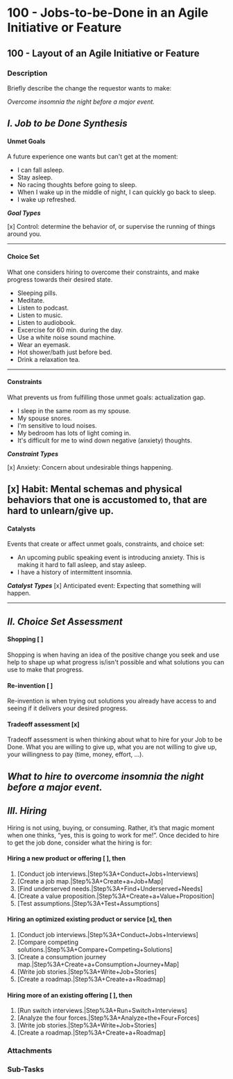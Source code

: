 # 100 - Jobs-to-be-Done in an Agile Initiative or Feature

## 100 - Layout of an Agile Initiative or Feature

### Description
Briefly describe the change the requestor wants to make:

*Overcome insomnia the night before a major event.*

***I. Job to be Done Synthesis***
----

#### Unmet Goals
A future experience one wants but can't get at the moment:

* I can fall asleep.
* Stay asleep.
* No racing thoughts before going to sleep.
* When I wake up in the middle of night, I can quickly go back to sleep.
* I wake up refreshed.

***Goal Types***

[x] Control: determine the behavior of, or supervise the running of things around you.

----

#### Choice Set
What one considers hiring to overcome their constraints, and make progress towards their desired state.

* Sleeping pills.
* Meditate.
* Listen to podcast.
* Listen to music.
* Listen to audiobook.
* Excercise for 60 min. during the day.
* Use a white noise sound machine.
* Wear an eyemask.
* Hot shower/bath just before bed.
* Drink a relaxation tea.

----

#### Constraints
What prevents us from fulfilling those unmet goals: actualization gap.

* I sleep in the same room as my spouse.
* My spouse snores.
* I'm sensitive to loud noises.
* My bedroom has lots of light coming in.
* It's difficult for me to wind down negative (anxiety) thoughts.

***Constraint Types***

[x]  Anxiety:  Concern about undesirable things happening.

[x]  Habit: Mental schemas and physical behaviors that one is accustomed to, that are hard to unlearn/give up.
----

#### Catalysts
Events that create or affect unmet goals, constraints, and choice set:

* An upcoming public speaking event is introducing anxiety. This is making it hard to fall asleep, and stay asleep.
* I have a history of intermittent insomnia.

***Catalyst Types***
[x]  Anticipated event: Expecting that something will happen.

----

***II. Choice Set Assessment***
----
#### Shopping [ ]
Shopping is when having an idea of the positive change you seek and use help to shape up what progress is/isn't possible and what solutions you can use to make that progress. 

#### Re-invention [ ]
Re-invention is when trying out solutions you already have access to and seeing if it delivers your desired progress.

#### Tradeoff assessment [x]
Tradeoff assessment is when thinking about what to hire for your Job to be Done. What you are willing to give up, what you are not willing to give up, your willingness to pay (time, money, effort, ...).

*What to hire to overcome insomnia the night before a major event.*
----
***III. Hiring***
----
Hiring is not using, buying, or consuming. Rather, it’s that magic moment when one thinks, “yes, this is going to work for me!”. Once decided to hire to get the job done, consider what the hiring is for:

#### Hiring a new product or offering [ ], then
1. [Conduct job interviews.|Step%3A+Conduct+Jobs+Interviews]
2. [Create a job map.|Step%3A+Create+a+Job+Map]
3. [Find underserved needs.|Step%3A+Find+Underserved+Needs]
4. [Create a value proposition.|Step%3A+Create+a+Value+Proposition]
5. [Test assumptions.|Step%3A+Test+Assumptions]

#### Hiring an optimized existing product or service [x], then
1. [Conduct job interviews.|Step%3A+Conduct+Jobs+Interviews]
2. [Compare competing solutions.|Step%3A+Compare+Competing+Solutions]
3. [Create a consumption journey map.|Step%3A+Create+a+Consumption+Journey+Map]
4. [Write job stories.|Step%3A+Write+Job+Stories]
5. [Create a roadmap.|Step%3A+Create+a+Roadmap]

#### Hiring more of an existing offering [ ], then 
1. [Run switch interviews.|Step%3A+Run+Switch+Interviews]
2. [Analyze the four forces.|Step%3A+Analyze+the+Four+Forces]
3. [Write job stories.|Step%3A+Write+Job+Stories]
4. [Create a roadmap.|Step%3A+Create+a+Roadmap]

### Attachments

### Sub-Tasks

